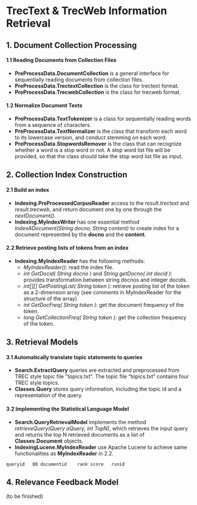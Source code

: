 # TrecText & TrecWeb Information Retrieval

## 1. Document Collection Processing

#### 1.1 Reading Documents from Collection Files
 - **PreProcessData.DocumentCollection** is a general interface for sequentially reading documents from collection files.
 - **PreProcessData.TrectextCollection** is the class for trectext format.
 - **PreProcessData.TrecwebCollection** is the class for trecweb format.

#### 1.2 Normalize Document Texts
 - **PreProcessData.TextTokenizer** is a class for sequentially reading words from a sequence of characters.
 - **PreProcessData.TextNormalizer** is the class that transform each word to its lowercase version, and conduct stemming on each word. 
 - **PreProcessData.StopwordsRemover** is the class that can recognize whether a word is a stop word or not. A stop word list file will be provided, so that the class should take the stop word list file as input.

## 2. Collection Index Construction

#### 2.1 Build an index
 - **Indexing.PreProcessedCorpusReader** access to the _result.trectext_ and _result.trecweb_, and return document one by one through the _nextDocument()_.
 - **Indexing.MyIndexWriter** has one essential method _IndexADocument(String docno, String content)_ to create index for a document represented by the **docno** and the **content**. 

#### 2.2 Retrieve posting lists of tokens from an index
 - **Indexing.MyIndexReader** has the following methods:
     - _MyIndexReader()_: read the index file.
     - _int GetDocid( String docno )_ and _String getDocno( int docid )_: provides transformation between string docnos and integer docids.
     - _int[][] GetPostingList( String token )_: retrieve posting list of the token as a 2-dimension array (see comments in MyIndexReader for the structure of the array)
     - _int GetDocFreq( String token )_: get the document frequency of the token.
     - _long GetCollectionFreq( String token )_: get the collection frequency of the token.

## 3. Retrieval Models

#### 3.1 Automatically translate topic statements to queries
 - **Search.ExtractQuery** queries are extracted and preprocessed from TREC style topic file "topics.txt". The topic file “topics.txt” contains four TREC style topics.
 - **Classes.Query** stores query information, including the topic id and a representation of the query.

#### 3.2 Implementing the Statistical Language Model
 - **Search.QueryRetrievalModel** implements the method _retrieveQuery(Query aQuery, int TopN)_, which retrieves the input query and returns the top N retrieved documents as a list of **Classes.Document** objects. 
 - **IndexingLucene.MyIndexReader** use Apache Lucene to achieve same functionalities as **MyIndexReader** in 2.2.
```
queryid   Q0 documentid    rank score   runid  
```



## 4. Relevance Feedback Model
(to be finished)
